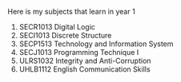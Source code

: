 Here is my subjects that learn in year 1
1) SECR1013 Digital Logic
2) SECI1013 Discrete Structure
3) SECP1513 Technology and Information System
4) SECJ1013 Programming Technique I
5) ULRS1032 Integrity and Anti-Corruption
6) UHLB1112 English Communication Skills
